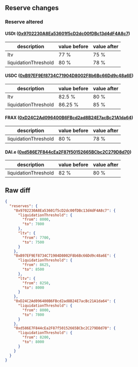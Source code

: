 ## Reserve changes

### Reserve altered

#### USDt ([0x9702230A8Ea53601f5cD2dc00fDBc13d4dF4A8c7](https://snowscan.xyz/address/0x9702230A8Ea53601f5cD2dc00fDBc13d4dF4A8c7))

| description | value before | value after |
| --- | --- | --- |
| ltv | 77 % | 75 % |
| liquidationThreshold | 80 % | 78 % |


#### USDC ([0xB97EF9Ef8734C71904D8002F8b6Bc66Dd9c48a6E](https://snowscan.xyz/address/0xB97EF9Ef8734C71904D8002F8b6Bc66Dd9c48a6E))

| description | value before | value after |
| --- | --- | --- |
| ltv | 82.5 % | 80 % |
| liquidationThreshold | 86.25 % | 85 % |


#### FRAX ([0xD24C2Ad096400B6FBcd2ad8B24E7acBc21A1da64](https://snowscan.xyz/address/0xD24C2Ad096400B6FBcd2ad8B24E7acBc21A1da64))

| description | value before | value after |
| --- | --- | --- |
| liquidationThreshold | 80 % | 78 % |


#### DAI.e ([0xd586E7F844cEa2F87f50152665BCbc2C279D8d70](https://snowscan.xyz/address/0xd586E7F844cEa2F87f50152665BCbc2C279D8d70))

| description | value before | value after |
| --- | --- | --- |
| liquidationThreshold | 82 % | 80 % |


## Raw diff

```json
{
  "reserves": {
    "0x9702230A8Ea53601f5cD2dc00fDBc13d4dF4A8c7": {
      "liquidationThreshold": {
        "from": 8000,
        "to": 7800
      },
      "ltv": {
        "from": 7700,
        "to": 7500
      }
    },
    "0xB97EF9Ef8734C71904D8002F8b6Bc66Dd9c48a6E": {
      "liquidationThreshold": {
        "from": 8625,
        "to": 8500
      },
      "ltv": {
        "from": 8250,
        "to": 8000
      }
    },
    "0xD24C2Ad096400B6FBcd2ad8B24E7acBc21A1da64": {
      "liquidationThreshold": {
        "from": 8000,
        "to": 7800
      }
    },
    "0xd586E7F844cEa2F87f50152665BCbc2C279D8d70": {
      "liquidationThreshold": {
        "from": 8200,
        "to": 8000
      }
    }
  }
}
```